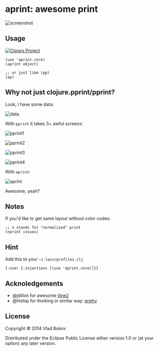 # aprint: awesome print

![screenshot](https://raw.github.com/razum2um/repl-color/master/doc/screenshot.png)

## Usage

[![Clojars Project](http://clojars.org/aprint/latest-version.svg)](http://clojars.org/aprint)

    (use 'aprint.core)
    (aprint object)

    ;; or just like (pp)
    (ap)

## Why not just clojure.pprint/pprint?

Look, I have some data:

![data](https://raw.github.com/razum2um/repl-color/master/doc/raw.png)

With `pprint` it takes 3+ awful screens:

![pprint1](https://raw.github.com/razum2um/repl-color/master/doc/pprint1.png)

![pprint2](https://raw.github.com/razum2um/repl-color/master/doc/pprint2.png)

![pprint3](https://raw.github.com/razum2um/repl-color/master/doc/pprint3.png)

![pprint4](https://raw.github.com/razum2um/repl-color/master/doc/pprint4.png)

With `aprint`:

![aprint](https://raw.github.com/razum2um/repl-color/master/doc/aprint.png)

Awesome, yeah?

## Notes

If you'd like to get same layout without color codes:

    ;; n stands for "normalized" print
    (nprint issues)

## Hint

Add this to your `~/.lein/profiles.clj`

    {:user {:injections [(use 'aprint.core)]}}

## Acknoledgements

- @jdillon for awesome [jline2](https://github.com/jline/jline2)
- @hlship for thinking in similar way: [pretty](https://github.com/AvisoNovate/pretty)

## License

Copyright © 2014 Vlad Bokov

Distributed under the Eclipse Public License either version 1.0 or (at
your option) any later version.
